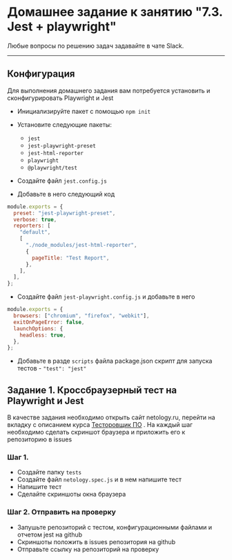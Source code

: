# Домашнее задание к занятию "7.3. Jest + playwright"

Любые вопросы по решению задач задавайте в чате Slack.

---

## Конфигурация

Для выполнения домашнего задания вам потребуется установить и сконфигурировать Playwright и Jest

- Инициализируйте пакет с помощью `npm init`
- Установите следующие пакеты:

  - `jest`
  - `jest-playwright-preset`
  - `jest-html-reporter`
  - `playwright`
  - `@playwright/test`

- Создайте файл `jest.config.js`
- Добавьте в него следующий код

```javascript
module.exports = {
  preset: "jest-playwright-preset",
  verbose: true,
  reporters: [
    "default",
    [
      "./node_modules/jest-html-reporter",
      {
        pageTitle: "Test Report",
      },
    ],
  ],
};
```

- Создайте файл `jest-playwright.config.js` и добавьте в него

```javascript
module.exports = {
  browsers: ["chromium", "firefox", "webkit"],
  exitOnPageError: false,
  launchOptions: {
    headless: true,
  },
};
```

- Добавьте в разде `scripts` файла package.json скрипт для запуска тестов - `"test": "jest"`

## Задание 1. Кроссбраузерный тест на Playwright и Jest

В качестве задания необходимо открыть сайт netology.ru, перейти на вкладку с описанием курса [Тесторовщик ПО](https://netology.ru/programs/qa) . На каждый шаг необходимо сделать скриншот браузера и приложить его к репозиторию в issues

### Шаг 1.

- Создайте папку `tests`
- Создайте файл `netology.spec.js` и в нем напишите тест
- Напишите тест
- Сделайте скриншоты окна браузера

### Шаг 2. Отправить на проверку

- Запушьте репозиторий с тестом, конфигурационными файлами и отчетом jest на github
- Скриншоты положить в issues репозитория на github
- Отправьте ссылку на репозиторий на проверку
